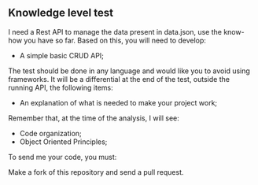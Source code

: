 ## Knowledge level test

I need a Rest API to manage the data present in data.json, use the know-how you have so far.
Based on this, you will need to develop:

- A simple basic CRUD API;

The test should be done in any language and would like you to avoid using frameworks. It will be a differential at the end of the test, outside the running API, the following items:

- An explanation of what is needed to make your project work;

Remember that, at the time of the analysis, I will see:

- Code organization;
- Object Oriented Principles;

To send me your code, you must:

Make a fork of this repository and send a pull request.
